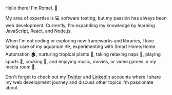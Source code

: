 Hello there! I'm Romel. 👋 

My area of expertise is 💻 software testing, but my passion has always been web development. Currently, I'm expanding my knowledge by learning JavaScript, React, and Node.js.

When I'm not coding or exploring new frameworks and libraries, I love taking care of my aquarium 🐟, experimenting with Smart Home/Home Automation 🏠, nurturing tropical plants 🌱, taking relaxing naps 🛌, playing sports 🏈, cooking 🍳, and enjoying music, movies, or video games in my media room 🎥.

Don't forget to check out my [Twitter](https://www.twitter.com/melorome83)  and [LinkedIn](https://www.linkedin.com/in/romelwilliams/) accounts where I share my web development journey and discuss other topics I'm passionate about.



